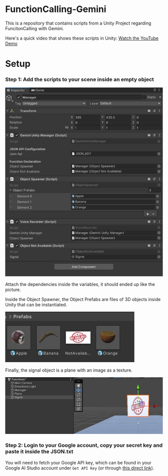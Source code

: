 # FunctionCalling-Gemini
This is a repository that contains scripts from a Unity Project regarding FuncitonCalling with Gemini. 

Here's a quick video that shows these scripts in Unity: [Watch the YouTube Demo](https://www.youtube.com/watch?v=UeviAFvD-S8&ab_channel=UnityGameStudio)

# Setup

### Step 1: Add the scripts to your scene inside an empty object

![](/ImagesFunctionCalling/Image1.JPG)

Attach the dependencies inside the variables, it should ended up like the picture. 

Inside the Object Spawner, the Object Prefabs are files of 3D objects inside Unity that can be instantiated. 

![](/ImagesFunctionCalling/Image2.JPG)

Finally, the signal object is a plane with an image as a texture. 

![](/ImagesFunctionCalling/Image3.JPG)


### Step 2: Login to your Google account, copy your secret key and paste it inside the JSON.txt
You will need to fetch your Google API key, which can be found in your Google AI Studio account under `Get API Key` (or through [this direct link](https://aistudio.google.com/app/apikey)). 



